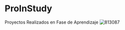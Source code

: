 # ProInStudy
Proyectos Realizados en Fase de Aprendizaje
![813087](https://user-images.githubusercontent.com/104040670/173941685-3c13ed40-2943-4b4c-be34-d03b45589669.jpg)



